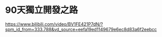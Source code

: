 # 90天獨立開發之路

https://www.bilibili.com/video/BV1FE421P7dN/?spm_id_from=333.788&vd_source=eefa19ed1149679e6ec8d83a6f2eebcc


